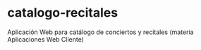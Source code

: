 # catalogo-recitales
Aplicación Web para catálogo de conciertos y recitales (materia Aplicaciones Web Cliente)
